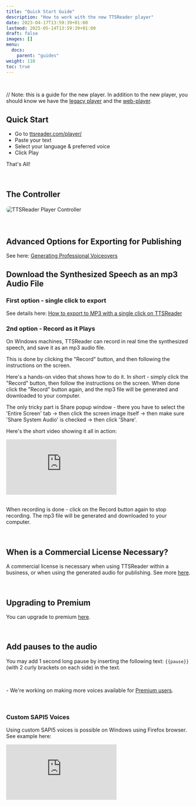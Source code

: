 ```yaml
---
title: "Quick Start Guide"
description: "How to work with the new TTSReader player"
date: 2023-04-17T13:59:39+01:00
lastmod: 2025-05-14T13:59:39+01:00
draft: false
images: []
menu:
  docs:
    parent: "guides"
weight: 110
toc: true
---
```


<br/>

// Note: this is a guide for the new player. In addition to the new player, you should know we have the [legacy player](/legacy/) and the [web-player](/webplayer/).

## Quick Start

* Go to [ttsreader.com/player/](https://ttsreader.com/player/)
* Paste your text
* Select your language & preferred voice
* Click Play

That's All!

<br/>

## The Controller

<div style="max-width: 750px; margin: 20px auto; border-radius: 20px;overflow: hidden">
  <img src="https://ttsreader.com/player/images/help.png" alt="TTSReader Player Controller" />
</div>

<br/>

## Advanced Options for Exporting for Publishing

See here: [Generating Professional Voiceovers](/docs/guides/voiceover/)


## Download the Synthesized Speech as an mp3 Audio File

### First option - single click to export

See details here: [How to export to MP3 with a single click on TTSReader](/blog/new-single-click-export-text-to-audio-feature/)


<a id="record"></a>
### 2nd option - Record as it Plays

On Windows machines, TTSReader can record in real time the synthesized speech, and save it as an mp3 audio file.

This is done by clicking the "Record" button, and then following the instructions on the screen.

Here's a hands-on video that shows how to do it. In short - simply click the "Record" button, then follow the instructions on the screen. When done click the "Record" button again, and the mp3 file will be generated and downloaded to your computer.

The only tricky part is Share popup window - there you have to select the 'Entire Screen' tab -> then click the screen image itself -> then make sure 'Share System Audio' is checked -> then click 'Share'.

Here's the short video showing it all in action:

<div class="videowrapper">
  <iframe style="display: block" src="https://www.youtube.com/embed/Xq09r01GetQ?rel=0" title="YouTube video player - Generate audio mp3 files from synthesized speech with TTSReader" frameborder="0" allow="accelerometer; autoplay; clipboard-write; encrypted-media; gyroscope; picture-in-picture" allowfullscreen=""></iframe>
</div>

<br/>

When recording is done - click on the Record button again to stop recording. The mp3 file will be generated and downloaded to your computer.

<br/>



## When is a Commercial License Necessary?

A commercial license is necessary when using TTSReader within a business, or when using the generated audio for publishing. See more [here](/docs/guides/commercial/).

<br/>


## Upgrading to Premium

You can upgrade to premium [here](https://ttsreader.com/upgrade/).

<br/>


## Add pauses to the audio

You may add 1 second long pause by inserting the following text: `{{pause}}` (with 2 curly brackets on each side) in the text.

<br/>

<p>- We're working on making more voices available for <a href="/upgrade/" target="_blank">Premium users</a>.</p>

<br/>

### Custom SAPI5 Voices

Using custom SAPI5 voices is possible on Windows using Firefox browser. See example here:

<div class="videowrapper">
  <iframe style="display: block" src="https://www.youtube.com/embed/Ke9YXAC4h64?rel=0" title="Speech Synthesis with SAPI5 voices using TTSReader" frameborder="0" allow="accelerometer; autoplay; clipboard-write; encrypted-media; gyroscope; picture-in-picture" allowfullscreen=""></iframe>
</div>
